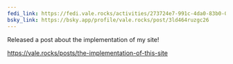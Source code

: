 ```yaml
---
fedi_link: https://fedi.vale.rocks/activities/273724e7-991c-4da0-83b0-0c090fa87e83
bsky_link: https://bsky.app/profile/vale.rocks/post/3ld464ruzgc26
---
```


Released a post about the implementation of my site!

https://vale.rocks/posts/the-implementation-of-this-site
